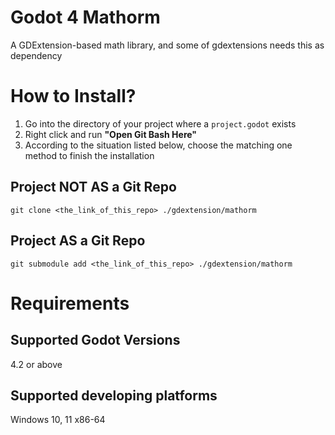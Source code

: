 # Godot 4 Mathorm
A GDExtension-based math library, and some of gdextensions needs this as dependency

# How to Install?
1. Go into the directory of your project where a `project.godot` exists
2. Right click and run **"Open Git Bash Here"**
3. According to the situation listed below, choose the matching one method to finish the installation
## Project NOT AS a Git Repo
```
git clone <the_link_of_this_repo> ./gdextension/mathorm
```
## Project AS a Git Repo
```
git submodule add <the_link_of_this_repo> ./gdextension/mathorm
```

# Requirements
## Supported Godot Versions
4.2 or above

## Supported developing platforms
Windows 10, 11 x86-64
